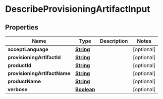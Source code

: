 

# DescribeProvisioningArtifactInput


## Properties

| Name | Type | Description | Notes |
|------------ | ------------- | ------------- | -------------|
|**acceptLanguage** | [**String**](String.md) |  |  [optional] |
|**provisioningArtifactId** | [**String**](String.md) |  |  [optional] |
|**productId** | [**String**](String.md) |  |  [optional] |
|**provisioningArtifactName** | [**String**](String.md) |  |  [optional] |
|**productName** | [**String**](String.md) |  |  [optional] |
|**verbose** | [**Boolean**](Boolean.md) |  |  [optional] |



